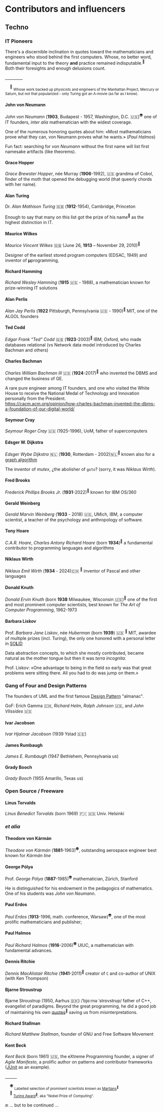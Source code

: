 # Contributors and influencers

## Techno

### IT Pioneers

There's a discernible inclination in quotes toward the mathematicians and engineers who stood behind the first computers. Whose, no better word, fundamental input to the theory **and** practice remained indisputable.<sup>:raising_hand:</sup> Both&nbsp;their&nbsp;foresights and enough delusions count.

\_________

&nbsp;&nbsp;&nbsp;&nbsp;<sup>:raising_hand:</sup> <sub>Whose work backed up physicists and engineers of the Manhattan Project, Mercury or Saturn, but not that popularized - only Turing got an A-movie (as far as I know).</sub>

#### John von Neumann

_John von Neumann_ (**1903**, Budapest - 1957, Washington, D.C. 🇺🇸)<sup>👽</sup> one of IT founders, _inter alia_ mathematician with the widest coverage. 

One of the numerous honoring quotes about him: «Most mathematicians prove what they can, von Neumann proves what he wants.» (_Paul Halmos_)

Fun fact: searching for _von Neumann_ without the first name will list first namesake artifacts (like theorems).

#### Grace Hopper

_Grace Brewster Hopper_, née Murray (**1906**-1992), 🇺🇸 grandma of Cobol, finder of the moth that opened the debugging world (that queerly chords with her name).

#### Alan Turing

Dr. _Alan Mathison Turing_ 🇬🇧 (**1912**-1954), Cambridge, Princeton

Enough to say that many on this list got the prize of his name<sup>🥇</sup> as the highest distinction in IT.

#### Maurice Wilkes

_Maurice Vincent Wilkes_ 🇬🇧 (June 26, **1913** – November 29, 2010)<sup>🥇</sup>

Designer of the earliest stored program computers (EDSAC, 1949) and inventor of **μ**programming,

#### Richard Hamming

_Richard Wesley Hamming_ (**1915** 🇺🇸 - 1988), a mathematician known for prize-winning IT solutions

#### Alan Perlis

_Alan Jay Perlis_ (**1922** Pittsburgh, Pennsylvania :us: - 1990)<sup>🥇</sup> MIT, one of the ALGOL founders

#### Ted Codd

_Edgar Frank "Ted" Codd_ 🇬🇧 (**1923**-2003)<sup>🥇</sup> IBM, Oxford, who made databases relational (vs Network data model introduced by Charles Bachman and others)

#### Charles Bachman

_Charles William Bachman III_ 🇺🇸 (**1924**-2017)<sup>🥇</sup> who invented the DBMS and changed the business of GE.

A rare pure engineer among IT founders, and one who visited the White House to receive the National Medal of Technology and Innovation personally from the President.\
https://cacm.acm.org/opinion/how-charles-bachman-invented-the-dbms-a-foundation-of-our-digital-world/

#### Seymour Cray

_Seymour Roger Cray_ 🇺🇸 (1925-1996), UoM, father of supercomputers

#### Edsger W. Dijkstra

_Edsger Wybe Dijkstra_ 🇳🇱 (**1930**, Rotterdam  - 2002)🇳🇱<sup>🥇</sup> known also for a [graph algorithm](https://en.wikipedia.org/wiki/Dijkstra%27s_algorithm)

 The inventor of _mutex_, ¿the abolisher of `goto`? (sorry, it was _Niklaus Wirth_).

#### Fred Brooks

_Frederick Phillips Brooks Jr._ (**1931**-2022)<sup>🥇</sup> known for IBM	OS/360

#### Gerald Weinberg

_Gerald Marvin Weinberg_ (**1933** - 2018) 🇺🇸, UMich, IBM, a computer scientist, a teacher of the psychology and anthropology of software.

#### Tony Hoare

_C.A.R. Hoare_, _Charles Antony Richard Hoare_ (born **1934**)<sup>🥇</sup> a fundamental contributor to programming languages and algorithms

#### Niklaus Wirth

_Niklaus Emil Wirth_ (**1934** - 2024)🇨🇭 <sup>🥇</sup> inventor of Pascal and other languages

#### Donald Knuth

_Donald Ervin Knuth_ (born **1938** Milwaukee, Wisconsin 🇺🇸)<sup>🥇</sup> one of the first and most prominent computer scientists, best known for _The Art of Computer Programming_, 1962-1973

#### Barbara Liskov

Prof. _Barbara Jane Liskov_, née _Huberman_ (born **1939**) 🇺🇸 <sup>🥇</sup> MIT, awardee of multiple prizes (incl. Turing), the only one honored with a personal letter in [SO**L**ID](https://en.wikipedia.org/wiki/SOLID)

Data abstraction concepts, to which she mostly contributed, became natural as the mother tongue but then it was *terra incognita*.

Prof. Liskov: «One advantage to being in the field so early was that great problems were sitting there. All you had to do was jump on them.»

### Gang of Four and Design Patterns

The founders of UML and the first famous [Design Pattern](https://en.wikipedia.org/wiki/Design_Patterns) "almanac".

GoF: Erich Gamma 🇨🇭, _Richard Helm_, _Ralph Johnson_ 🇺🇸, and _John Vlissides_ 🇺🇸


#### Ivar Jacobson 

_Ivar Hjalmar Jacobson_ (1939 Ystad 🇸🇪)

#### James Rumbaugh

_James E. Rumbaugh_ (1947  Bethlehem, Pennsylvania us)

#### Grady Booch

_Grady Booch_ (1955 Amarillo, Texas us)

### Open Source / Freeware

#### Linus Torvalds

_Linus Benedict Torvalds_ (born 1969) 🇫🇮 🇺🇸 Univ. Helsinki

### _et alia_

#### Theodore von Kármán

_Theodore von Kármán_ (**1881**-1963)<sup>👽</sup>, outstanding aerospace engineer best known for _Kármán line_

#### George Pólya

Prof. _George Pólya_ (**1887**-1985)<sup>👽</sup> mathematician, Zürich, Stanford

He is distinguished for his endowment in the pedagogics of mathematics. One of his students was _John von Neumann_.

#### Paul Erdos

_Paul Erdos_ (**1913**-1996, math. conference, Warsaw)<sup>👽</sup>, one of the most prolific mathematicians and publisher; 

#### Paul Halmos

_Paul Richard Halmos_ (**1916**-2006)<sup>👽</sup> UIUC, a mathematician with fundamental advances.

#### Dennis Ritchie

_Dennis MacAlistair Ritchie_ (**1941**-2011)<sup>🥇</sup> creator of `C` and co-author of UNIX (with Ken Thompson)

#### Bjarne Stroustrup

Bjarne Stroustrup (1950, Aarhus 🇩🇰) /ˈbjɑːrnə ˈstrɒvstrʊp/ father of C++, evangelist of paradigms.
Beyond the great programming, he did a good job of maintaining his own [quotes](https://www.stroustrup.com/quotes.html)<sup>:link:</sup> saving us from misinterpretations.

#### Richard Stallman

_Richard Matthew Stallman_, founder of GNU and Free Software Movement

#### Kent Beck

_Kent Beck_ (born 1961) 🇺🇸, the eXtreme Programming founder, a signer of _Agile Manifesto_, a prolific author on patterns and contributor frameworks ([JUnit](https://github.com/junit-team) as an example).

\______

&nbsp;&nbsp;&nbsp;&nbsp;<sup>👽</sup> <sub>Labelled selection of prominent scientists known as [Martians](https://en.wikipedia.org/wiki/The_Martians_(scientists))<sup>🔗</sup></sub>\
&nbsp;&nbsp;&nbsp;&nbsp;<sup>🥇</sup> <sub>[Turing Award](https://en.wikipedia.org/wiki/Turing_Award)<sup>🔗</sup>, aka "Nobel Prize of Computing".</sub>

🔚 ... but to be continued ...
